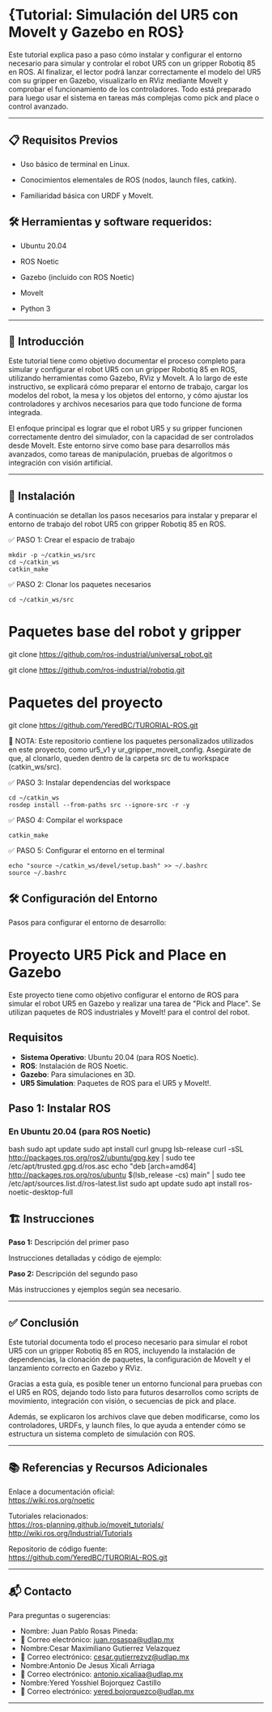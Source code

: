 # {Tutorial: Simulación del UR5 con MoveIt y Gazebo en ROS}

Este tutorial explica paso a paso cómo instalar y configurar el entorno necesario para simular y controlar el robot UR5 con un gripper Robotiq 85 en ROS. Al finalizar, el lector podrá lanzar correctamente el modelo del UR5 con su gripper en Gazebo, visualizarlo en RViz mediante MoveIt y comprobar el funcionamiento de los controladores. Todo está preparado para luego usar el sistema en tareas más complejas como pick and place o control avanzado.

---

## 📋 Requisitos Previos

- Uso básico de terminal en Linux.

- Conocimientos elementales de ROS (nodos, launch files, catkin).

- Familiaridad básica con URDF y MoveIt.

## 🛠️ Herramientas y software requeridos:
- Ubuntu 20.04

- ROS Noetic

- Gazebo (incluido con ROS Noetic)

- MoveIt

- Python 3

---

## 📖  Introducción

Este tutorial tiene como objetivo documentar el proceso completo para simular y configurar el robot UR5 con un gripper Robotiq 85 en ROS, utilizando herramientas como Gazebo, RViz y MoveIt. A lo largo de este instructivo, se explicará cómo preparar el entorno de trabajo, cargar los modelos del robot, la mesa y los objetos del entorno, y cómo ajustar los controladores y archivos necesarios para que todo funcione de forma integrada.

El enfoque principal es lograr que el robot UR5 y su gripper funcionen correctamente dentro del simulador, con la capacidad de ser controlados desde MoveIt. Este entorno sirve como base para desarrollos más avanzados, como tareas de manipulación, pruebas de algoritmos o integración con visión artificial.



---

## 💾 Instalación

A continuación se detallan los pasos necesarios para instalar y preparar el entorno de trabajo del robot UR5 con gripper Robotiq 85 en ROS.

✅ PASO 1: Crear el espacio de trabajo
```
mkdir -p ~/catkin_ws/src
cd ~/catkin_ws
catkin_make
```

✅ PASO 2: Clonar los paquetes necesarios
```
cd ~/catkin_ws/src
```
# Paquetes base del robot y gripper

git clone https://github.com/ros-industrial/universal_robot.git

git clone https://github.com/ros-industrial/robotiq.git

# Paquetes del proyecto
git clone https://github.com/YeredBC/TURORIAL-ROS.git

📌 NOTA:
Este repositorio contiene los paquetes personalizados utilizados en este proyecto,
como ur5_v1 y ur_gripper_moveit_config. Asegúrate de que, al clonarlo,
queden dentro de la carpeta src de tu workspace (catkin_ws/src).

✅ PASO 3: Instalar dependencias del workspace
```
cd ~/catkin_ws
rosdep install --from-paths src --ignore-src -r -y
```

✅ PASO 4: Compilar el workspace
```
catkin_make
```
✅ PASO 5: Configurar el entorno en el terminal
```
echo "source ~/catkin_ws/devel/setup.bash" >> ~/.bashrc
source ~/.bashrc
```



## 🛠️ Configuración del Entorno

Pasos para configurar el entorno de desarrollo:

# Proyecto UR5 Pick and Place en Gazebo

Este proyecto tiene como objetivo configurar el entorno de ROS para simular el robot UR5 en Gazebo y realizar una tarea de "Pick and Place". Se utilizan paquetes de ROS industriales y MoveIt! para el control del robot.

## Requisitos

- **Sistema Operativo**: Ubuntu 20.04 (para ROS Noetic).
- **ROS**: Instalación de ROS Noetic.
- **Gazebo**: Para simulaciones en 3D.
- **UR5 Simulation**: Paquetes de ROS para el UR5 y MoveIt!.

## Paso 1: Instalar ROS

### En Ubuntu 20.04 (para ROS Noetic)
bash
sudo apt update
sudo apt install curl gnupg lsb-release
curl -sSL http://packages.ros.org/ros2/ubuntu/gpg.key | sudo tee /etc/apt/trusted.gpg.d/ros.asc
echo "deb [arch=amd64] http://packages.ros.org/ros/ubuntu $(lsb_release -cs) main" | sudo tee /etc/apt/sources.list.d/ros-latest.list
sudo apt update
sudo apt install ros-noetic-desktop-full



## 🏗️ Instrucciones
**Paso 1:** Descripción del primer paso

Instrucciones detalladas y código de ejemplo:


**Paso 2:** Descripción del segundo paso

Más instrucciones y ejemplos según sea necesario.

---
## ✅ Conclusión

Este tutorial documenta todo el proceso necesario para simular el robot UR5 con un gripper Robotiq 85 en ROS,
incluyendo la instalación de dependencias, la clonación de paquetes, la configuración de MoveIt y el lanzamiento
correcto en Gazebo y RViz.

Gracias a esta guía, es posible tener un entorno funcional para pruebas con el UR5 en ROS, dejando todo listo para
futuros desarrollos como scripts de movimiento, integración con visión, o secuencias de pick and place.

Además, se explicaron los archivos clave que deben modificarse, como los controladores, URDFs, y launch files, 
lo que ayuda a entender cómo se estructura un sistema completo de simulación con ROS.


---

## 📚 Referencias y Recursos Adicionales

Enlace a documentación oficial:  
https://wiki.ros.org/noetic

Tutoriales relacionados:  
https://ros-planning.github.io/moveit_tutorials/  
http://wiki.ros.org/Industrial/Tutorials

Repositorio de código fuente:  
https://github.com/YeredBC/TURORIAL-ROS.git

---

## 📬 Contacto

Para preguntas o sugerencias:
* Nombre: Juan Pablo Rosas Pineda:
* 📧 Correo electrónico: juan.rosaspa@udlap.mx
* Nombre:Cesar Maximiliano Gutierrez Velazquez
* 📧 Correo electrónico: cesar.gutierrezvz@udlap.mx
* Nombre:Antonio De Jesus Xicali Arriaga
* 📧 Correo electrónico: antonio.xicaliaa@udlap.mx
* Nombre:Yered Yosshiel Bojorquez Castillo
* 📧 Correo electrónico: yered.bojorquezco@udlap.mx

---
